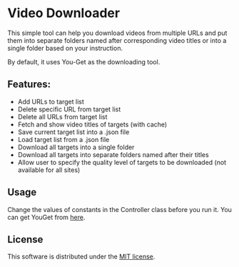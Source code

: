 # Video Downloader
This simple tool can help you download videos from multiple URLs and put them into separate folders named after corresponding video titles or into a single folder based on your instruction.

By default, it uses You-Get as the downloading tool.

## Features:
* Add URLs to target list
* Delete specific URL from target list
* Delete all URLs from target list
* Fetch and show video titles of targets (with cache)
* Save current target list into a .json file
* Load target list from a .json file
* Download all targets into a single folder
* Download all targets into separate folders named after their titles
* Allow user to specify the quality level of targets to be downloaded (not available for all sites)

## Usage
Change the values of constants in the Controller class before you run it. You can get YouGet from [here](https://github.com/soimort/you-get).

## License
This software is distributed under the [MIT license](https://github.com/ad52825196/video-downloader/raw/master/LICENSE).
